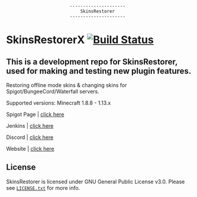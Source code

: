 							---------------------
							    SkinsRestorer
							---------------------

 # SkinsRestorerX [![Build Status](https://api.travis-ci.org/McLive/SkinsRestorerX.svg?branch=master)](https://travis-ci.org/McLive/SkinsRestorerX)
 This is a development repo for SkinsRestorer, used for making and testing new plugin features.
 --------------
 Restoring offline mode skins & changing skins for Spigot/BungeeCord/Waterfall servers.
 
 Supported versions: Minecraft 1.8.8 - 1.13.x

 Spigot Page | [click here](https://www.spigotmc.org/resources/skinsrestorer.2124/)
 
 Jenkins | [click here](https://ci.freecraft.eu/job/SkinsRestorerX/)

 Discord | [click here](https://discord.me/skinsrestorer)

 Website | [click here](https://skinsrestorer.net/)

## License
SkinsRestorer is licensed under GNU General Public License v3.0. Please see [`LICENSE.txt`](https://github.com/Th3Tr0LLeR/SkinsRestorer---Maro/blob/master/LICENSE) for more info.
